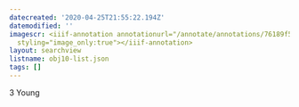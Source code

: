 ```yaml
---
datecreated: '2020-04-25T21:55:22.194Z'
datemodified: ''
imagescr: <iiif-annotation annotationurl="/annotate/annotations/76189f56-873f-11ea-8a91-5254008afee6.json"
  styling="image_only:true"></iiif-annotation>
layout: searchview
listname: obj10-list.json
tags: []
---
```

3 Young